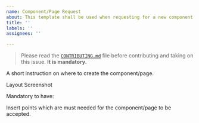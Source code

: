 ```yaml
---
name: Component/Page Request
about: This template shall be used when requesting for a new component or page.
title: ''
labels: ''
assignees: ''

---
```


> Please read the [`CONTRIBUTING.md`](https://github.com/ComputerSocietyVITC/hms-frontend/blob/master/CONTRIBUTING.md) file before contributing and taking on this issue. **It is mandatory.**

A short instruction on where to create the component/page.

Layout Screenshot

Mandatory to have:

Insert points which are must needed for the component/page to be accepted.
